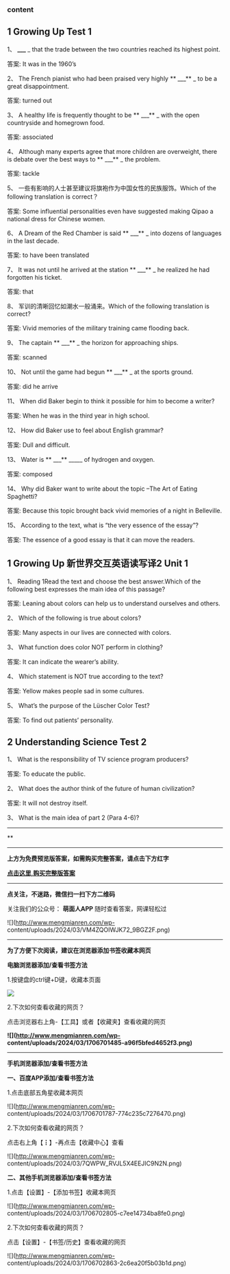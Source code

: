 ### content

## 1 Growing Up Test 1

1、 **___** _ that the trade between the two countries reached its highest
point.

答案: It was in the 1960’s  

2、 The French pianist who had been praised very highly  ** ___** _ to be a
great disappointment.

答案: turned out

3、 A healthy life is frequently thought to be  ** ___** _ with the open
countryside and homegrown food.

答案: associated

4、 Although many experts agree that more children are overweight, there is
debate over the best ways to  ** ___** _ the problem.

答案: tackle

5、 一些有影响的人士甚至建议将旗袍作为中国女性的民族服饰。Which of the following translation is correct？

答案: Some influential personalities even have suggested making Qipao a national
dress for Chinese women.

6、 A Dream of the Red Chamber is said  ** ___** _ into dozens of languages in
the last decade.

答案: to have been translated

7、 It was not until he arrived at the station  ** ___** _ he realized he had
forgotten his ticket.

答案: that

8、 军训的清晰回忆如潮水一般涌来。Which of the following translation is correct?

答案: Vivid memories of the military training came flooding back.

9、 The captain  ** ___** _ the horizon for approaching ships.

答案: scanned

10、 Not until the game had begun  ** ___** _ at the sports ground.

答案: did he arrive

11、 When did Baker begin to think it possible for him to become a writer?

答案: When he was in the third year in high school.

12、 How did Baker use to feel about English grammar?

答案: Dull and difficult.

13、 Water is  ** ___** _____ of hydrogen and oxygen.

答案: composed

14、 Why did Baker want to write about the topic –The Art of Eating Spaghetti?

答案: Because this topic brought back vivid memories of a night in Belleville.

15、 According to the text, what is “the very essence of the essay”?

答案: The essence of a good essay is that it can move the readers.

## 1 Growing Up 新世界交互英语读写译2 Unit 1

1、 Reading 1Read the text and choose the best answer.Which of the following
best expresses the main idea of this passage?

答案: Leaning about colors can help us to understand ourselves and others.

2、 Which of the following is true about colors?

答案: Many aspects in our lives are connected with colors.

3、 What function does color NOT perform in clothing?

答案: It can indicate the wearer’s ability.

4、 Which statement is NOT true according to the text?

答案: Yellow makes people sad in some cultures.

5、 What’s the purpose of the Lüscher Color Test?

答案: To find out patients’ personality.

## 2 Understanding Science Test 2

1、 What is the responsibility of TV science program producers?

答案: To educate the public.

2、 What does the author think of the future of human civilization?

答案: It will not destroy itself.

3、 What is the main idea of part 2 (Para 4-6)?

* * *

**

* * *

**上方为免费预览版答案，如需购买完整答案，请点击下方红字**

[**点击这里,购买完整版答案**](http://mooc.mengmianren.com/mooc/53453.html)

* * *

**点关注，不迷路，微信扫一扫下方二维码**

关注我们的公众号： **萌面人APP** 随时查看答案，网课轻松过

![](http://www.mengmianren.com/wp-
content/uploads/2024/03/VM4ZQOIWJK72_9BGZ2F.png)

* * *

**为了方便下次阅读，建议在浏览器添加书签收藏本网页**

**电脑浏览器添加/查看书签方法**

1.按键盘的ctrl键+D键，收藏本页面

![](http://www.mengmianren.com/wp-content/uploads/2024/03/AF9T_JKKHAJN.png)

2.下次如何查看收藏的网页？

点击浏览器右上角-【工具】或者【收藏夹】查看收藏的网页

**![](http://www.mengmianren.com/wp-
content/uploads/2024/03/1706701485-a96f5bfed4652f3.png)**

* * *

**手机浏览器添加/查看书签方法**

**一、百度APP添加/查看书签方法**

1.点击底部五角星收藏本网页

![](http://www.mengmianren.com/wp-
content/uploads/2024/03/1706701787-774c235c7276470.png)

2.下次如何查看收藏的网页？

点击右上角【┇】-再点击【收藏中心】查看

![](http://www.mengmianren.com/wp-
content/uploads/2024/03/7QWPW_RVJL5X4EEJIC9N2N.png)

**二、其他手机浏览器添加/查看书签方法**

1.点击【设置】-【添加书签】收藏本网页

![](http://www.mengmianren.com/wp-
content/uploads/2024/03/1706702805-c7ee14734ba8fe0.png)

2.下次如何查看收藏的网页？

点击【设置】-【书签/历史】查看收藏的网页

![](http://www.mengmianren.com/wp-
content/uploads/2024/03/1706702863-2c6ea20f5b03b1d.png)


